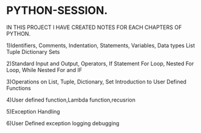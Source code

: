 # PYTHON-SESSION.

IN THIS PROJECT I HAVE CREATED NOTES FOR EACH CHAPTERS OF PYTHON.

1)Identifiers, Comments, Indentation, Statements, Variables, Data types List Tuple Dictionary Sets

2)Standard Input and Output, Operators, If Statement For Loop, Nested For Loop, While Nested For and IF

3)Operations on List, Tuple, Dictionary, Set Introduction to User Defined Functions

4)User defined function,Lambda function,recusrion

5)Exception Handling

6)User Defined exception logging debugging
